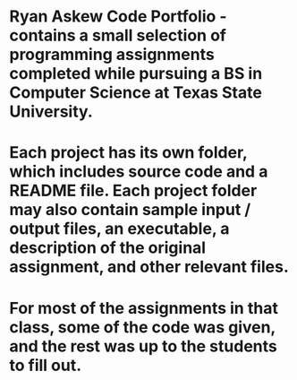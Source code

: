 # Ryan Askew Code Portfolio - contains a small selection of programming assignments completed while pursuing a BS in Computer Science at Texas State University. 

# Each project has its own folder, which includes source code and a README file. Each project folder may also contain sample input / output files, an executable, a description of the original assignment, and other relevant files.

# For most of the assignments in that class, some of the code was given, and the rest was up to the students to fill out.

